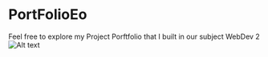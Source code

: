 # PortFolioEo
Feel free to explore my Project Porftfolio that I built in our subject WebDev 2
![Alt text]([image-url](https://eorico.github.io/PortFolioEo/))
